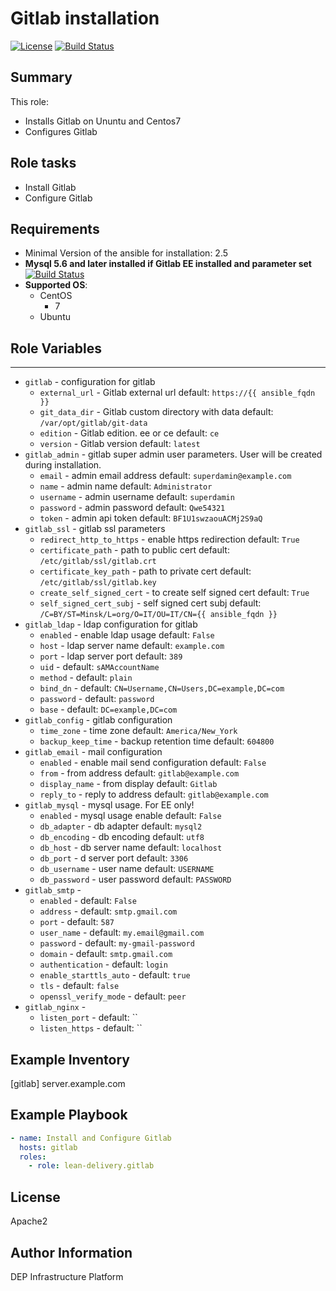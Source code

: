 Gitlab installation
=========
[![License](https://img.shields.io/badge/license-Apache-green.svg?style=flat)](https://raw.githubusercontent.com/lean-delivery/ansible-role-gitlab/master/LICENSE)
[![Build Status](https://travis-ci.org/lean-delivery/ansible-role-gitlab.svg?branch=master)](https://travis-ci.org/lean-delivery/ansible-role-gitlab)
## Summary

This role:
  - Installs Gitlab on Ununtu and Centos7
  - Configures Gitlab
  
Role tasks
------------
  - Install Gitlab
  - Configure Gitlab
  
Requirements
------------

 - Minimal Version of the ansible for installation: 2.5
 - **Mysql 5.6 and later installed if Gitlab EE installed and parameter set** [![Build Status](https://travis-ci.org/lean-delivery/ansible-role-mysql.svg?branch=master)](https://travis-ci.org/lean-delivery/ansible-role-mtsql)
 - **Supported OS**:
   - CentOS
     - 7
   - Ubuntu
   
## Role Variables
--------------	
  - `gitlab` - configuration for gitlab
    - `external_url` - Gitlab external url
       default: `https://{{ ansible_fqdn }}`
    - `git_data_dir` - Gitlab custom directory with data
       default: `/var/opt/gitlab/git-data`
    - `edition` - Gitlab edition. ee or ce
       default: `ce`
    - `version` - Gitlab version
       default: `latest`
  - `gitlab_admin` - gitlab super admin user parameters. User will be created during installation.
    - `email` - admin email address
       default: `superdamin@example.com`
    - `name` - admin name
       default: `Administrator`
    - `username` - admin username
       default: `superdamin`
    - `password` - admin password
       default: `Qwe54321`
    - `token` - admin api token
       default: `BF1U1swzaouACMj2S9aQ`
  - `gitlab_ssl` - gitlab ssl parameters
    - `redirect_http_to_https` - enable https redirection
       default: `True`
    - `certificate_path` - path to public cert
       default: `/etc/gitlab/ssl/gitlab.crt`
    - `certificate_key_path` - path to private cert
       default: `/etc/gitlab/ssl/gitlab.key`
    - `create_self_signed_cert` - to create self signed cert
       default: `True`
    - `self_signed_cert_subj` - self signed cert subj
       default: `/C=BY/ST=Minsk/L=org/O=IT/OU=IT/CN={{ ansible_fqdn }}`
  - `gitlab_ldap` - ldap configuration for gitlab
    - `enabled` - enable ldap usage
       default: `False`
    - `host` - ldap server name
       default: `example.com`
    - `port` - ldap server port
       default: `389`
    - `uid` - 
       default: `sAMAccountName`
    - `method` - 
       default: `plain`
    - `bind_dn` - 
       default: `CN=Username,CN=Users,DC=example,DC=com`
    - `password` - 
       default: `password`
    - `base` - 
       default: `DC=example,DC=com`
  - `gitlab_config` - gitlab configuration
    - `time_zone` - time zone
       default: `America/New_York`
    - `backup_keep_time` - backup retention time
       default: `604800`
  - `gitlab_email` - mail configuration
    - `enabled` - enable mail send configuration
       default: `False`
    - `from` - from address
       default: `gitlab@example.com`
    - `display_name` - from display 
       default: `Gitlab`
    - `reply_to` - reply to address
       default: `gitlab@example.com`
  - `gitlab_mysql` - mysql usage. For EE only!
    - `enabled` - mysql usage enable
       default: `False`
    - `db_adapter` - db adapter
       default: `mysql2`
    - `db_encoding` - db encoding
       default: `utf8`
    - `db_host` - db server name
       default: `localhost`
    - `db_port` - d server port
       default: `3306`
    - `db_username` - user name
       default: `USERNAME`
    - `db_password` - user password
       default: `PASSWORD`
  - `gitlab_smtp` - 
    - `enabled` - 
       default: `False`
    - `address` - 
       default: `smtp.gmail.com`
    - `port` - 
       default: `587`
    - `user_name` - 
       default: `my.email@gmail.com`
    - `password` - 
       default: `my-gmail-password`
    - `domain` - 
       default: `smtp.gmail.com`
    - `authentication` - 
       default: `login`
    - `enable_starttls_auto` - 
       default: `true`
    - `tls` - 
       default: `false`
    - `openssl_verify_mode` - 
       default: `peer`
  - `gitlab_nginx` - 
    - `listen_port` - 
       default: ``
    - `listen_https` - 
       default: ``

Example Inventory
----------------
[gitlab]
server.example.com

Example Playbook
----------------

```yml
- name: Install and Configure Gitlab
  hosts: gitlab
  roles:
    - role: lean-delivery.gitlab
```

License
-------

Apache2

Author Information
------------------

DEP Infrastructure Platform
